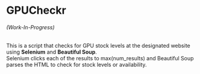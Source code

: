 # GPUCheckr 

###### (Work-In-Progress)

This is a script that checks for GPU stock levels at the designated website using **Selenium** and **Beautiful Soup**. <br/>
Selenium clicks each of the results to max(num_results) and Beautiful Soup parses the HTML to check for stock levels or availability.



